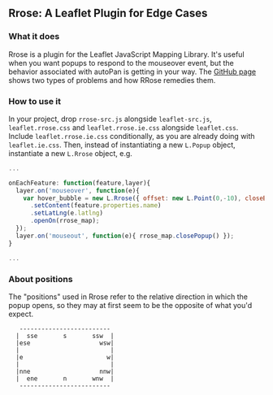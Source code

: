## Rrose: A Leaflet Plugin for Edge Cases

### What it does

Rrose is a plugin for the Leaflet JavaScript Mapping Library. It's useful when you want popups to respond to the mouseover event, but the behavior associated with autoPan is getting in your way.  The [GitHub page](http://erictheise.github.com/rrose/) shows two types of problems and how RRose remedies them.

### How to use it

In your project, drop `rrose-src.js` alongside `leaflet-src.js`, `leaflet.rrose.css` and `leaflet.rrose.ie.css` alongside `leaflet.css`. Include `leaflet.rrose.ie.css` conditionally, as you are already doing with `leaflet.ie.css`. Then, instead of instantiating a new `L.Popup` object, instantiate a new `L.Rrose` object, e.g.


```javascript
...

onEachFeature: function(feature,layer){
  layer.on('mouseover', function(e){
    var hover_bubble = new L.Rrose({ offset: new L.Point(0,-10), closeButton: false, autoPan: false })
      .setContent(feature.properties.name)
      .setLatLng(e.latlng)
      .openOn(rrose_map);
  });
  layer.on('mouseout', function(e){ rrose_map.closePopup() });
}

...
```

### About positions

The "positions" used in Rrose refer to the relative direction in which the popup opens, so they may at first
seem to be the opposite of what you'd expect.

```
   -------------------------
  |  sse       s       ssw  |
  |ese                   wsw|
  |                         |
  |e                       w|
  |                         |
  |nne                   nnw|
  |  ene       n       wnw  |
   -------------------------
```
